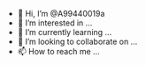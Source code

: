 - 👋 Hi, I’m @A99440019a
- 👀 I’m interested in ...
- 🌱 I’m currently learning ...
- 💞️ I’m looking to collaborate on ...
- 📫 How to reach me ...

<!---
A99440019a/A99440019a is a ✨ special ✨ repository because its `README.md` (this file) appears on your GitHub profile.
You can click the Preview link to take a look at your changes.
--->
